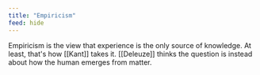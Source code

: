 ```yaml
---
title: "Empiricism"
feed: hide
---
```


Empiricism is the view that experience is the only source of knowledge. At least, that's how [[Kant]] takes it. [[Deleuze]] thinks the question is instead about how the human emerges from matter. 